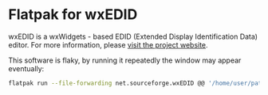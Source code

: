 # Flatpak for wxEDID

wxEDID is a wxWidgets - based EDID (Extended Display Identification Data) editor. For more information, please [visit the project website](https://sourceforge.net/projects/wxedid/).

This software is flaky, by running it repeatedly the window may appear eventually:

```bash
flatpak run --file-forwarding net.sourceforge.wxEDID @@ '/home/user/path/to/edid_file.bin' @@
```
